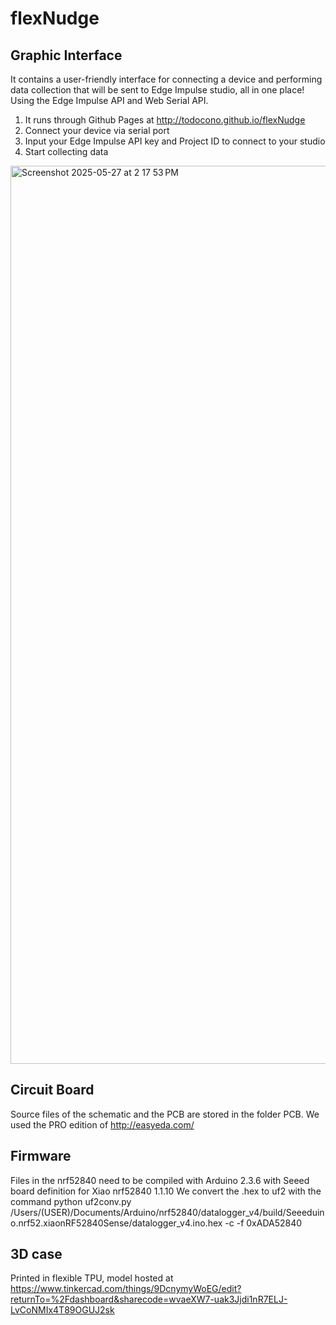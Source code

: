 # flexNudge


## Graphic Interface
It contains a user-friendly interface for connecting a device and performing data collection that will be sent to Edge Impulse studio, all in one place! Using the Edge Impulse API and Web Serial API.

1. It runs through Github Pages at http://todocono.github.io/flexNudge
2. Connect your device via serial port
3. Input your Edge Impulse API key and Project ID to connect to your studio
4. Start collecting data

<img width="1437" alt="Screenshot 2025-05-27 at 2 17 53 PM" src="https://github.com/user-attachments/assets/a4a4e14b-8447-42f3-820d-ac6996dda858" />

## Circuit Board
Source files of the schematic and the PCB are stored in the folder PCB. We used the PRO edition of http://easyeda.com/ 

## Firmware
Files in the nrf52840 need to be compiled with Arduino 2.3.6 with Seeed board definition for Xiao nrf52840 1.1.10 
We convert the .hex to uf2 with the command python uf2conv.py /Users/(USER)/Documents/Arduino/nrf52840/datalogger_v4/build/Seeeduino.nrf52.xiaonRF52840Sense/datalogger_v4.ino.hex -c -f 0xADA52840

## 3D case
Printed in flexible TPU, model hosted at https://www.tinkercad.com/things/9DcnymyWoEG/edit?returnTo=%2Fdashboard&sharecode=wvaeXW7-uak3Jjdi1nR7ELJ-LvCoNMIx4T89OGUJ2sk
